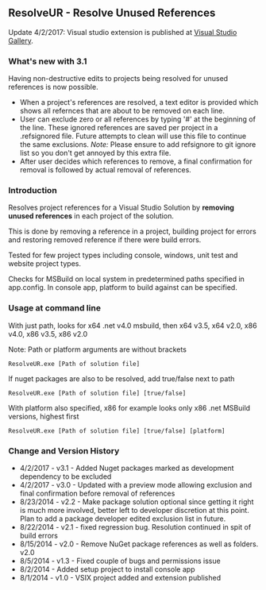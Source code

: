 ## ResolveUR - Resolve Unused References

Update 4/2/2017: Visual studio extension is published at [Visual Studio Gallery](http://visualstudiogallery.msdn.microsoft.com/e96c042-9a83-4fa2-921d-6b09aa044315).

### What's new with 3.1
Having non-destructive edits to projects being resolved for unused references is now possible. 
- When a project's references are resolved, a text editor is provided which shows all refernces that are about to be removed on each line.
- User can exclude zero or all references by typing '#' at the beginning of the line. These ignored references are saved per project in a .refsignored file. Future attempts to clean will use this file to continue the same exclusions. *Note:* Please ensure to add refsignore to git ignore list so you don't get annoyed by this extra file.
- After user decides which references to remove, a final confirmation for removal is followed by actual removal of references.

### Introduction
Resolves project references for a Visual Studio Solution by <b>removing unused references</b> in each project of the solution.

This is done by removing a reference in a project, building project for errors and restoring removed reference if there were build errors.

Tested for few project types including console, windows, unit test and website project types.

Checks for MSBuild on local system in predetermined paths specified in app.config. In console app, platform to build against can be specified.

### Usage at command line

With just path, looks for x64 .net v4.0 msbuild, then x64 v3.5, x64 v2.0, x86 v4.0, x86 v3.5, x86 v2.0

Note: Path or platform arguments are without brackets

    ResolveUR.exe [Path of solution file]

If nuget packages are also to be resolved, add true/false next to path

    ResolveUR.exe [Path of solution file] [true/false]

With platform also specified, x86 for example looks only x86 .net MSBuild versions, highest first

    ResolveUR.exe [Path of solution file] [true/false] [platform]

### Change and Version History
- 4/2/2017  - v3.1 - Added Nuget packages marked as development dependency to be excluded
- 4/2/2017  - v3.0 - Updated with a preview mode allowing exclusion and final confirmation before removal of references
- 8/23/2014 - v2.2 - Make package solution optional since getting it right is much more involved, better left to developer discretion at this point. Plan to add a package developer edited exclusion list in future.
- 8/22/2014 - v2.1 - fixed regression bug. Resolution continued in spit of build errors
- 8/15/2014 - v2.0 - Remove NuGet package references as well as folders. v2.0
- 8/5/2014 - v1.3 - Fixed couple of bugs and permissions issue
- 8/2/2014 - Added setup project to install console app
- 8/1/2014 - v1.0 - VSIX project added and extension published
